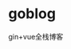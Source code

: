 <!--
 * @Author: TunGuLaMianYG 66915631+TunGuLaMianYG@users.noreply.github.com
 * @Date: 2022-08-16 07:56:22
 * @LastEditors: TunGuLaMianYG 66915631+TunGuLaMianYG@users.noreply.github.com
 * @LastEditTime: 2022-08-16 07:57:45
 * @FilePath: \goblog\README.md
 * @Description: 这是默认设置,请设置`customMade`, 打开koroFileHeader查看配置 进行设置: https://github.com/OBKoro1/koro1FileHeader/wiki/%E9%85%8D%E7%BD%AE
-->
# goblog
gin+vue全栈博客

